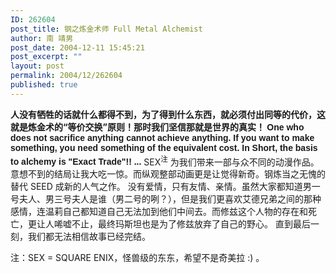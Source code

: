 ```yaml
---
ID: 262604
post_title: 钢之炼金术师 Full Metal Alchemist
author: 南 靖男
post_date: 2004-12-11 15:45:21
post_excerpt: ""
layout: post
permalink: 2004/12/262604
published: true
---
```

<strong>人没有牺牲的话就什么都得不到，为了得到什么东西，就必须付出同等的代价，这就是炼金术的“等价交换”原则！那时我们坚信那就是世界的真实！
<font face="arial,helvetica,sans-serif">One who does not sacrifice anything cannot achieve anything. If you want to make something, you need something of the equivalent cost. In Short, the basis to alchemy is "Exact Trade"!! ...</font></strong>
SEX<sup>注</sup> 为我们带来一部与众不同的动漫作品。意想不到的结局让我大吃一惊。而纵观整部动画更是让觉得新奇。钢炼当之无愧的替代 SEED 成新的人气之作。
没有爱情，只有友情、亲情。虽然大家都知道男一号夫人、男三号夫人是谁（男二号的咧？），但是我们更喜欢艾德兄弟之间的那种感情，连温莉自己都知道自己无法加到他们中间去。而修兹这个人物的存在和死亡，更让人唏嘘不止，最终玛斯坦也是为了修兹放弃了自己的野心。
直到最后一刻，我们都无法相信故事已经完结。

注：SEX = SQUARE ENIX，怪兽级的东东，希望不是奇美拉 :) 。
